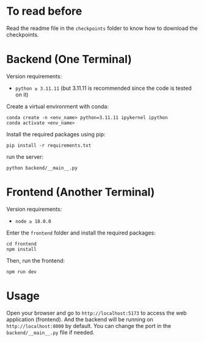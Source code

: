 # To read before

Read the readme file in the `checkpoints` folder to know how to download the checkpoints.

# Backend (One Terminal)

Version requirements:

- `python ≥ 3.11.11` (but 3.11.11 is recommended since the code is tested on it)

Create a virtual environment with conda:

```
conda create -n <env_name> python=3.11.11 ipykernel ipython
conda activate <env_name>
```

Install the required packages using pip:

```
pip install -r requirements.txt
```

run the server:

```
python backend/__main__.py
```

# Frontend (Another Terminal)

Version requirements:

- `node ≥ 18.0.0`

Enter the `frontend` folder and install the required packages:

```
cd frontend
npm install
```

Then, run the frontend:

```
npm run dev
```

# Usage

Open your browser and go to `http://localhost:5173` to access the web application (frontend). And the backend will be running on `http://localhost:8000` by default. You can change the port in the `backend/__main__.py` file if needed.
